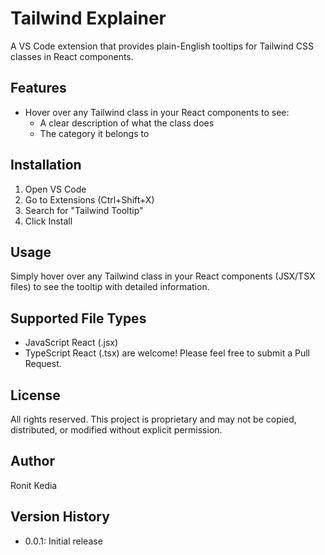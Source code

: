 # Tailwind Explainer

A VS Code extension that provides plain-English tooltips for Tailwind CSS classes in React components.

## Features

- Hover over any Tailwind class in your React components to see:
  - A clear description of what the class does
  - The category it belongs to

## Installation

1. Open VS Code
2. Go to Extensions (Ctrl+Shift+X)
3. Search for "Tailwind Tooltip"
4. Click Install

## Usage

Simply hover over any Tailwind class in your React components (JSX/TSX files) to see the tooltip with detailed information.

## Supported File Types

- JavaScript React (.jsx)
- TypeScript React (.tsx)
 are welcome! Please feel free to submit a Pull Request.

## License

All rights reserved. This project is proprietary and may not be copied, distributed, or modified without explicit permission.

## Author

Ronit Kedia

## Version History

- 0.0.1: Initial release
